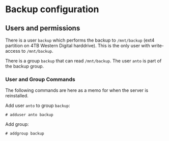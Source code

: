# Backup configuration

## Users and permissions

There is a user `backup` which performs the backup to `/mnt/backup`
(ext4 partition on 4TB Western Digital harddrive). This is the only
user with write-access to `/mnt/backup`.

There is a group `backup` that can read `/mnt/backup`.
The user `anto` is part of the backup group.

### User and Group Commands

The following commands are here as a memo for when the server is
reinstalled.

Add user `anto` to group `backup`:

`# adduser anto backup`

Add group:

`# addgroup backup`
